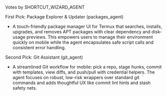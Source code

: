 Votes by SHORTCUT_WIZARD_AGENT

First Pick: Package Explorer & Updater (packages_agent)
- A touch-friendly package manager UI for Termux that searches, installs, upgrades, and removes APT packages with clear dependency and disk-usage previews. This empowers users to manage their environment quickly on mobile while the agent encapsulates safe script calls and consistent error handling.

Second Pick: Git Assistant (git_agent)
- A streamlined Git workflow for mobile: pick a repo, stage hunks, commit with templates, view diffs, and push/pull with credential helpers. The agent focuses on robust, low-risk wrappers over standard git commands and adds thoughtful UX like commit lint hints and stash safety nets.


